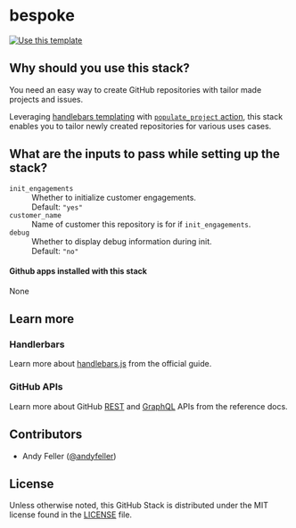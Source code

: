 # bespoke

[![Use this template](https://github.com/stack-instance/badge.svg)](https://github.com/stack-instance?stack_template_owner=andyfeller&stack_template_repo=bespoke)

## Why should you use this stack?
You need an easy way to create GitHub repositories with tailor made projects and issues.

Leveraging [handlebars templating](https://handlebarsjs.com/) with [`populate_project` action](.github/actions/populate_project), this stack enables you to tailor newly created repositories for various uses cases.

## What are the inputs to pass while setting up the stack?

<dl>
    <dt><code>init_engagements</code></dt>
    <dd>
        Whether to initialize customer engagements.
    </dd>
    <dd>
        Default: <code>"yes"</code>
    </dd>
    <dt><code>customer_name</code></dt>
    <dd>
        Name of customer this repository is for if <code>init_engagements</code>.
    </dd>
    <dt><code>debug</code></dt>
    <dd>
        Whether to display debug information during init.
    </dd>
    <dd>
        Default: <code>"no"</code>
    </dd>
</dl>

#### Github apps installed with this stack

None

## Learn more

### Handlerbars
Learn more about [handlebars.js](https://handlebarsjs.com/guide/) from the official guide.

### GitHub APIs
Learn more about GitHub [REST](https://docs.github.com/en/rest/reference) and [GraphQL](https://docs.github.com/en/graphql/reference) APIs from the reference docs.

## Contributors
- Andy Feller ([@andyfeller](https://github.com/andyfeller))

## License
Unless otherwise noted, this GitHub Stack is distributed under the MIT license found in the [LICENSE](./LICENSE) file.
